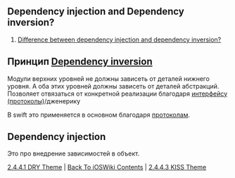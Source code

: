 ## Dependency injection and Dependency inversion?

1. [Difference between dependency injection and dependency inversion?](https://github.com/sashakid/ios-guide/blob/master/Main/6_architecture.md#difference-between-dependency-injection-and-dependency-inversion)

## Принцип [Dependency inversion](./2.4.4.5%20SOLID.md)

Модули верхних уровней не должны зависеть от деталей нижнего уровня. А оба этих уровней должны зависеть от деталей абстракций.  Позволяет отвязаться от конкретной реализации благодаря [интерфейсу (протоколы)](/Swift/Protocol/Protocol.md )/дженерику

В swift это применяется в основном благодаря [протоколам](/Swift/Protocol/Protocol.md).

## Dependency injection

 Это про внедрение зависимостей в объект.

[2.4.4.1 DRY Theme](./2.4.4.1%20%20DRY.md) | [Back To iOSWiki Contents](https://github.com/eldaroid/iOSWiki) | [2.4.4.3 KISS Theme](./2.4.4.3%20KISS.md)
